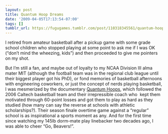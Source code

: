```yaml
---
layout: post
title: Quantum Hoop Dreams
date: '2009-04-05T17:13:54-07:00'
tags: []
tumblr_url: https://fugugames.tumblr.com/post/110318345561/quantum-hoop-dreams
---
```

I retired from amateur basketball after a pickup game with some grade school children who stopped playing at some point to ask me if I was OK (“don’t mind the wheezing, kids”) and then proceeded to give me pointers on my shot.

But I’m still a fan, and maybe out of loyalty to my NCAA Division III alma mater MIT (although the football team was in the regional club league until their biggest player got his PhD), or fond memories of basketball afternoons with engineering coworkers, or just the concept of nerds playing basketball, I was mesmerized by the documentary [Quantum Hoops](http://quantumhoops.com/), which followed the 2006 Caltech basketball team and their irrepressible coach who&nbsp; kept them motivated through 60-point losses and got them to play as hard as they studied (how many can say the reverse at schools with athletic scholarships?). Their season finale overtime game against a “regular” school is as inspirational a sports moment as any. And for the first time since watching my 145lb dorm-mate play linebacker two decades ago, I was able to cheer “Go, Beavers!”.

